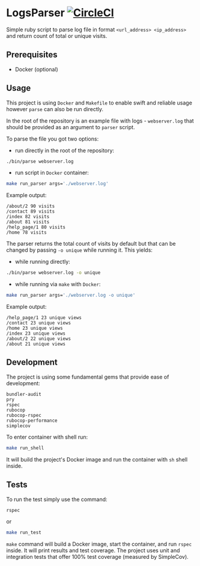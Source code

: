 # LogsParser [![CircleCI](https://circleci.com/gh/kulas115/smart_logs_parser.svg?style=svg)](https://circleci.com/gh/kulas115/smart_logs_parser)

Simple ruby script to parse log file in format `<url_address> <ip_address>` and return count of total or unique visits.

## Prerequisites

* Docker (optional)

## Usage

This project is using `Docker` and `Makefile` to enable swift and reliable usage however `parse` can also be run directly.

In the root of the repository is an example file with logs - `webserver.log` that should be provided as an argument to `parser` script.

To parse the file you got two options:
* run directly in the root of the repository:
```bash
./bin/parse webserver.log
```
* run script in `Docker` container:
```bash
make run_parser args='./webserver.log'
```

Example output:
```
/about/2 90 visits
/contact 89 visits
/index 82 visits
/about 81 visits
/help_page/1 80 visits
/home 78 visits
```

The parser returns the total count of visits by default but that can be changed by passing `-o unique` while running it. This yields:
* while running directly:
```bash
./bin/parse webserver.log -o unique
```
* while running via `make` with `Docker`:
```bash
make run_parser args='./webserver.log -o unique'
```

Example output:
```
/help_page/1 23 unique views
/contact 23 unique views
/home 23 unique views
/index 23 unique views
/about/2 22 unique views
/about 21 unique views
```

## Development

The project is using some fundamental gems that provide ease of development:

    bundler-audit
    pry
    rspec
    rubocop
    rubocop-rspec
    rubocop-performance
    simplecov

To enter container with shell run:
```bash
make run_shell
```

It will build the project's Docker image and run the container with `sh` shell inside.

## Tests

To run the test simply use the command:
```bash
rspec
```
or
```bash
make run_test
```

`make` command will build a Docker image, start the container, and run `rspec` inside.
It will print results and test coverage.
The project uses unit and integration tests that offer 100% test coverage (measured by SimpleCov).
